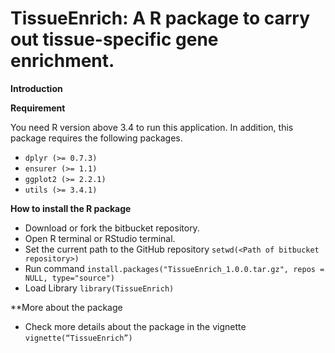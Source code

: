 # TissueEnrich: A R package to carry out tissue-specific gene enrichment. 
**Introduction**

**Requirement**

You need R version above 3.4 to run this application. In addition, this package requires the following packages.
*  `dplyr (>= 0.7.3)`
*  `ensurer (>= 1.1)`
*  `ggplot2 (>= 2.2.1)`
*  `utils (>= 3.4.1)`

**How to install the R package**

* Download or fork the bitbucket repository.
* Open R terminal or RStudio terminal.
* Set the current path to the GitHub repository `setwd(<Path of bitbucket repository>)`
* Run command `install.packages("TissueEnrich_1.0.0.tar.gz", repos = NULL, type="source")`
* Load Library `library(TissueEnrich)`

**More about the package
* Check more details about the package in the vignette `vignette(“TissueEnrich”)`